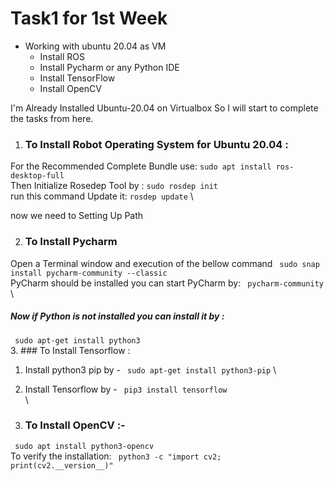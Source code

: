 # Task1 for 1st Week
* Working with ubuntu 20.04 as VM
  - Install ROS
  - Install Pycharm or any Python IDE
  - Install TensorFlow
  - Install OpenCV
  

I'm Already Installed Ubuntu-20.04 on Virtualbox
So I will start to complete the tasks from here.

1. ### To Install Robot Operating System for Ubuntu 20.04 :
For the Recommended Complete Bundle use:
``` sudo apt install ros-desktop-full ``` 
\
Then Initialize Rosedep Tool by :
``` sudo rosdep init ```
\
run this command  Update it: 
 ``` rosdep update ```
 \

now we need to Setting Up Path 




2. ### To Install Pycharm 
Open a Terminal window and execution of the bellow command
```  sudo snap install pycharm-community --classic ``` 
\
PyCharm should be installed you can start PyCharm by:
```  pycharm-community ``` 
\


##### Now if Python is not installed you can install it by :
 ```  sudo apt-get install python3 ``` 
\
3. ### To Install Tensorflow :

  1. Install python3 pip by -
``` sudo apt-get install python3-pip``` 
\
  2. Install Tensorflow by -
```  pip3 install tensorflow ```  
\


4. ### To Install OpenCV :-

```  sudo apt install python3-opencv ``` 
\
To verify the installation:
```  python3 -c "import cv2; print(cv2.__version__)" ```  


